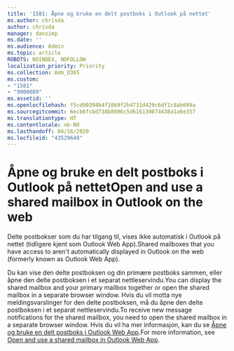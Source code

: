 ```yaml
---
title: '1581: Åpne og bruke en delt postboks i Outlook på nettet'
ms.author: chrisda
author: chrisda
manager: dansimp
ms.date: ''
ms.audience: Admin
ms.topic: article
ROBOTS: NOINDEX, NOFOLLOW
localization_priority: Priority
ms.collection: Adm_O365
ms.custom:
- "1581"
- "9000089"
ms.assetid: ''
ms.openlocfilehash: f5cd90394b4f10b9f2b4731d429c6df1c8ab699a
ms.sourcegitcommit: 6ecb6fcbd738b8896c5d616130074438a1a6e357
ms.translationtype: HT
ms.contentlocale: nb-NO
ms.lasthandoff: 04/16/2020
ms.locfileid: "43529649"
---
```

# <a name="open-and-use-a-shared-mailbox-in-outlook-on-the-web"></a><span data-ttu-id="e0183-102">Åpne og bruke en delt postboks i Outlook på nettet</span><span class="sxs-lookup"><span data-stu-id="e0183-102">Open and use a shared mailbox in Outlook on the web</span></span>

<span data-ttu-id="e0183-103">Delte postbokser som du har tilgang til, vises ikke automatisk i Outlook på nettet (tidligere kjent som Outlook Web App).</span><span class="sxs-lookup"><span data-stu-id="e0183-103">Shared mailboxes that you have access to aren't automatically displayed in Outlook on the web (formerly known as Outlook Web App).</span></span>

<span data-ttu-id="e0183-104">Du kan vise den delte postboksen og din primære postboks sammen, eller åpne den delte postboksen i et separat nettleservindu.</span><span class="sxs-lookup"><span data-stu-id="e0183-104">You can display the shared mailbox and your primary mailbox together or open the shared mailbox in a separate browser window.</span></span> <span data-ttu-id="e0183-105">Hvis du vil motta nye meldingsvarslinger for den delte postboksen, må du åpne den delte postboksen i et separat nettleservindu.</span><span class="sxs-lookup"><span data-stu-id="e0183-105">To receive new message notifications for the shared mailbox, you need to open the shared mailbox in a separate browser window.</span></span> <span data-ttu-id="e0183-106">Hvis du vil ha mer informasjon, kan du se [Åpne og bruke en delt postboks i Outlook Web App](https://support.office.com/nb-NO/article/Add-a-shared-mailbox-to-Outlook-on-the-web-98b5a90d-4e38-415d-a030-f09a4cd28207).</span><span class="sxs-lookup"><span data-stu-id="e0183-106">For more information, see [Open and use a shared mailbox in Outlook Web App](https://support.office.com/nb-NO/article/Add-a-shared-mailbox-to-Outlook-on-the-web-98b5a90d-4e38-415d-a030-f09a4cd28207).</span></span>
